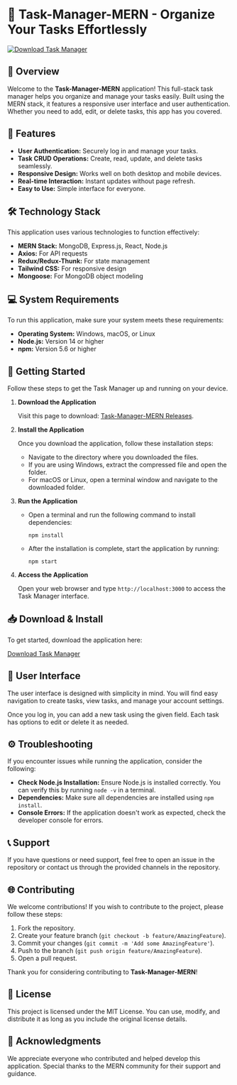 # 🚀 Task-Manager-MERN - Organize Your Tasks Effortlessly

[![Download Task Manager](https://img.shields.io/badge/Download%20Task%20Manager-blue.svg)](https://github.com/Mudabbir2/Task-Manager-MERN/releases)

## 📖 Overview

Welcome to the **Task-Manager-MERN** application! This full-stack task manager helps you organize and manage your tasks easily. Built using the MERN stack, it features a responsive user interface and user authentication. Whether you need to add, edit, or delete tasks, this app has you covered.

## 🧩 Features

- **User Authentication:** Securely log in and manage your tasks.
- **Task CRUD Operations:** Create, read, update, and delete tasks seamlessly.
- **Responsive Design:** Works well on both desktop and mobile devices.
- **Real-time Interaction:** Instant updates without page refresh.
- **Easy to Use:** Simple interface for everyone.

## 🛠 Technology Stack

This application uses various technologies to function effectively:

- **MERN Stack:** MongoDB, Express.js, React, Node.js
- **Axios:** For API requests
- **Redux/Redux-Thunk:** For state management
- **Tailwind CSS:** For responsive design
- **Mongoose:** For MongoDB object modeling

## 💻 System Requirements

To run this application, make sure your system meets these requirements:

- **Operating System:** Windows, macOS, or Linux
- **Node.js:** Version 14 or higher
- **npm:** Version 5.6 or higher

## 🚀 Getting Started

Follow these steps to get the Task Manager up and running on your device.

1. **Download the Application**

   Visit this page to download: [Task-Manager-MERN Releases](https://github.com/Mudabbir2/Task-Manager-MERN/releases).

2. **Install the Application**

   Once you download the application, follow these installation steps:

   - Navigate to the directory where you downloaded the files.
   - If you are using Windows, extract the compressed file and open the folder.
   - For macOS or Linux, open a terminal window and navigate to the downloaded folder.

3. **Run the Application**

   - Open a terminal and run the following command to install dependencies:
     ```
     npm install
     ```
   - After the installation is complete, start the application by running:
     ```
     npm start
     ```

4. **Access the Application**

   Open your web browser and type `http://localhost:3000` to access the Task Manager interface.

## 📥 Download & Install

To get started, download the application here: 

[Download Task Manager](https://github.com/Mudabbir2/Task-Manager-MERN/releases)

## 🎨 User Interface

The user interface is designed with simplicity in mind. You will find easy navigation to create tasks, view tasks, and manage your account settings. 

Once you log in, you can add a new task using the given field. Each task has options to edit or delete it as needed. 

## ⚙️ Troubleshooting

If you encounter issues while running the application, consider the following:

- **Check Node.js Installation:** Ensure Node.js is installed correctly. You can verify this by running `node -v` in a terminal.
- **Dependencies:** Make sure all dependencies are installed using `npm install`.
- **Console Errors:** If the application doesn't work as expected, check the developer console for errors.

## 📞 Support

If you have questions or need support, feel free to open an issue in the repository or contact us through the provided channels in the repository.

## 🌐 Contributing

We welcome contributions! If you wish to contribute to the project, please follow these steps:

1. Fork the repository.
2. Create your feature branch (`git checkout -b feature/AmazingFeature`).
3. Commit your changes (`git commit -m 'Add some AmazingFeature'`).
4. Push to the branch (`git push origin feature/AmazingFeature`).
5. Open a pull request.

Thank you for considering contributing to **Task-Manager-MERN**!

## 📝 License

This project is licensed under the MIT License. You can use, modify, and distribute it as long as you include the original license details.

## 🤝 Acknowledgments

We appreciate everyone who contributed and helped develop this application. Special thanks to the MERN community for their support and guidance.